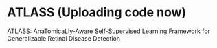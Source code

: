 # ATLASS (Uploading code now)
ATLASS: AnaTomicaLly-Aware Self-Supervised Learning Framework for Generalizable Retinal Disease Detection
